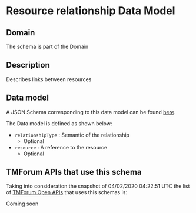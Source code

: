 # Resource relationship Data Model

## Domain

The  schema is part of the  Domain

## Description

Describes links between resources

## Data model

A JSON Schema corresponding to this data model can be found
[here](https://github.com/tmforum-rand/schemas/blob/candidates/Resource/ResourceRelationship.schema.json).

The Data model is defined as shown below:
- `relationshipType` : Semantic of the relationship
  - Optional
- `resource` : A reference to the resource
  - Optional




## TMForum APIs that use this schema

Taking into consideration the snapshot of 04/02/2020 04:22:51 UTC the list of [TMForum Open APIs](https://www.tmforum.org/open-apis/) that uses this schemas is:

Coming soon